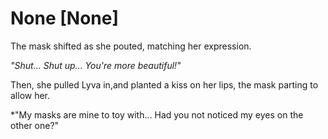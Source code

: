 # None [None]
The mask shifted as she pouted, matching her expression.

*"Shut... Shut up... You're more beautiful!"*

Then, she pulled Lyva in,and planted a kiss on her lips, the mask parting to allow her.

*"My masks are mine to toy with... Had you not noticed my eyes on the other one?"
